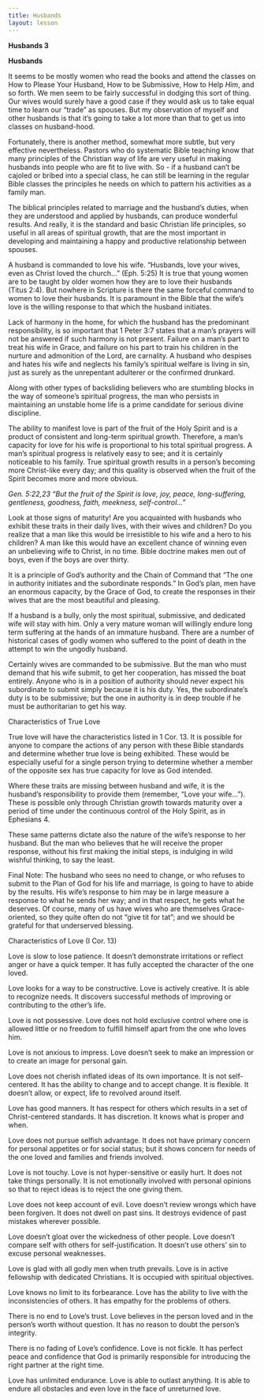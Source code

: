 ```yaml
---
title: Husbands
layout: lesson
---
```



**Husbands 3**

**Husbands**

It seems to be mostly women who read the books and attend the classes on
How to Please Your Husband, How to be Submissive, How to Help *Him*, and
so forth. We men seem to be fairly successful in dodging this sort of
thing. Our wives would surely have a good case if they would ask us to
take equal time to learn our “trade” as spouses. But my observation of
myself and other husbands is that it’s going to take a lot more than
that to get us into classes on husband-hood.

Fortunately, there is another method, somewhat more subtle, but very
effective nevertheless. Pastors who do systematic Bible teaching know
that many principles of the Christian way of life are very useful in
making husbands into people who are fit to live with. So - if a husband
can’t be cajoled or bribed into a special class, he can still be
learning in the regular Bible classes the principles he needs on which
to pattern his activities as a family man.

The biblical principles related to marriage and the husband’s duties,
when they are understood and applied by husbands, can produce wonderful
results. And really, it is the standard and basic Christian life
principles, so useful in all areas of spiritual growth, that are the
most important in developing and maintaining a happy and productive
relationship between spouses.

A husband is commanded to love his wife. “Husbands, love your wives,
even as Christ loved the church…” (Eph. 5:25) It is true that young
women are to be taught by older women how they are to love their
husbands (Titus 2:4). But nowhere in Scripture is there the same
forceful command to women to love their husbands. It is paramount in the
Bible that the wife’s love is the willing response to that which the
husband initiates.

Lack of harmony in the home, for which the husband has the predominant
responsibility, is so important that 1 Peter 3:7 states that a man’s
prayers will not be answered if such harmony is not present. Failure on
a man’s part to treat his wife in Grace, and failure on his part to
train his children in the nurture and admonition of the Lord, are
carnality. A husband who despises and hates his wife and neglects his
family’s spiritual welfare is living in sin, just as surely as the
unrepentant adulterer or the confirmed drunkard.

Along with other types of backsliding believers who are stumbling blocks
in the way of someone’s spiritual progress, the man who persists in
maintaining an unstable home life is a prime candidate for serious
divine discipline.

The ability to manifest love is part of the fruit of the Holy Spirit and
is a product of consistent and long-term spiritual growth. Therefore, a
man’s capacity for love for his wife is proportional to his total
spiritual progress. A man’s spiritual progress is relatively easy to
see; and it is certainly noticeable to his family. True spiritual growth
results in a person’s becoming more Christ-like every day; and this
quality is observed when the fruit of the Spirit becomes more and more
obvious.

*Gen. 5:22,23 “But the fruit of the Spirit is love, joy, peace,
long-suffering, gentleness, goodness, faith, meekness, self-control…”*

Look at those signs of maturity! Are you acquainted with husbands who
exhibit these traits in their daily lives, with their wives and
children? Do you realize that a man like this would be irresistible to
his wife and a hero to his children? A man like this would have an
excellent chance of winning even an unbelieving wife to Christ, in no
time. Bible doctrine makes men out of boys, even if the boys are over
thirty.

It is a principle of God’s authority and the Chain of Command that “The
one in authority initiates and the subordinate responds.” In God’s plan,
men have an enormous capacity, by the Grace of God, to create the
responses in their wives that are the most beautiful and pleasing.

If a husband is a bully, only the most spiritual, submissive, and
dedicated wife will stay with him. Only a very mature woman will
willingly endure long term suffering at the hands of an immature
husband. There are a number of historical cases of godly women who
suffered to the point of death in the attempt to win the ungodly
husband.

Certainly wives are commanded to be submissive. But the man who must
demand that his wife submit, to get her cooperation, has missed the boat
entirely. Anyone who is in a position of authority should never expect
his subordinate to submit simply because it is his duty. Yes, the
subordinate’s duty is to be submissive; but the one in authority is in
deep trouble if he must be authoritarian to get his way.

Characteristics of True Love

True love will have the characteristics listed in 1 Cor. 13. It is
possible for anyone to compare the actions of any person with these
Bible standards and determine whether true love is being exhibited.
These would be especially useful for a single person trying to determine
whether a member of the opposite sex has true capacity for love as God
intended.

Where these traits are missing between husband and wife, it is the
husband’s responsibility to provide them (remember, “Love your wife…”).
These is possible only through Christian growth towards maturity over a
period of time under the continuous control of the Holy Spirit, as in
Ephesians 4.

These same patterns dictate also the nature of the wife’s response to
her husband. But the man who believes that he will receive the proper
response, without his first making the initial steps, is indulging in
wild wishful thinking, to say the least.

Final Note: The husband who sees no need to change, or who refuses to
submit to the Plan of God for his life and marriage, is going to have to
abide by the results. His wife’s response to him may be in large measure
a response to what he sends her way; and in that respect, he gets what
he deserves. Of course, many of us have wives who are themselves
Grace-oriented, so they quite often do not “give tit for tat”; and we
should be grateful for that underserved blessing.

Characteristics of Love (I Cor. 13)

Love is slow to lose patience. It doesn’t demonstrate irritations or
reflect anger or have a quick temper. It has fully accepted the
character of the one loved.

Love looks for a way to be constructive. Love is actively creative. It
is able to recognize needs. It discovers successful methods of improving
or contributing to the other’s life.

Love is not possessive. Love does not hold exclusive control where one
is allowed little or no freedom to fulfill himself apart from the one
who loves him.

Love is not anxious to impress. Love doesn’t seek to make an impression
or to create an image for personal gain.

Love does not cherish inflated ideas of its own importance. It is not
self-centered. It has the ability to change and to accept change. It is
flexible. It doesn’t allow, or expect, life to revolved around itself.

Love has good manners. It has respect for others which results in a set
of Christ-centered standards. It has discretion. It knows what is proper
and when.

Love does not pursue selfish advantage. It does not have primary concern
for personal appetites or for social status; but it shows concern for
needs of the one loved and families and friends involved.

Love is not touchy. Love is not hyper-sensitive or easily hurt. It does
not take things personally. It is not emotionally involved with personal
opinions so that to reject ideas is to reject the one giving them.

Love does not keep account of evil. Love doesn’t review wrongs which
have been forgiven. It does not dwell on past sins. It destroys evidence
of past mistakes wherever possible.

Love doesn’t gloat over the wickedness of other people. Love doesn’t
compare self with others for self-justification. It doesn’t use others’
sin to excuse personal weaknesses.

Love is glad with all godly men when truth prevails. Love is in active
fellowship with dedicated Christians. It is occupied with spiritual
objectives.

Love knows no limit to its forbearance. Love has the ability to live
with the inconsistencies of others. It has empathy for the problems of
others.

There is no end to Love’s trust. Love believes in the person loved and
in the person’s worth without question. It has no reason to doubt the
person’s integrity.

There is no fading of Love’s confidence. Love is not fickle. It has
perfect peace and confidence that God is primarily responsible for
introducing the right partner at the right time.

Love has unlimited endurance. Love is able to outlast anything. It is
able to endure all obstacles and even love in the face of unreturned
love.

